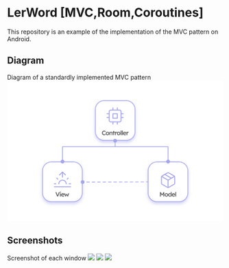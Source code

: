 # LerWord [MVC,Room,Coroutines]
This repository is an example of the implementation of the MVC pattern on Android.

## Diagram
Diagram of a standardly implemented MVC pattern
<img src="app/src/main/res/raw/diagramm.png" ></img>

## Screenshots
Screenshot of each window
<img src="app/src/main/res/raw/screenshot_login" ></img>
<img src="app/src/main/res/raw/screenshot_registration" ></img>
<img src="app/src/main/res/raw/screenshot_cardview" ></img>

